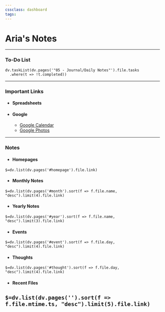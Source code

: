 ```yaml
---
cssclass: dashboard
tags:
---
```

# Aria's Notes
---
### To-Do List
```dataviewjs
dv.taskList(dv.pages('"05 - Journal/Daily Notes"').file.tasks 
  .where(t => !t.completed))
```
---
### Important Links
- #### Spreadsheets
- #### Google
	- [Google Calendar](https://calendar.google.com/calendar/u/0/r)
	- [Google Photos](https://photos.google.com/)

---
### Notes
- #### Homepages
`$=dv.list(dv.pages('#homepage').file.link)`
- #### Monthly Notes
`$=dv.list(dv.pages('#month').sort(f => f.file.name, "desc").limit(4).file.link)`
- #### Yearly Notes
`$=dv.list(dv.pages('#year').sort(f => f.file.name, "desc").limit(3).file.link)`
- #### Events
`$=dv.list(dv.pages('#event').sort(f => f.file.day, "desc").limit(4).file.link)`
- #### Thoughts
`$=dv.list(dv.pages('#thought').sort(f => f.file.day, "desc").limit(4).file.link)`
- #### Recent Files
`$=dv.list(dv.pages('').sort(f => f.file.mtime.ts, "desc").limit(5).file.link)`
---